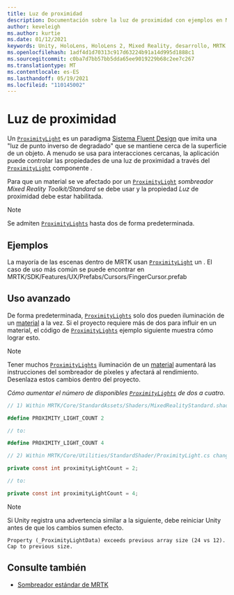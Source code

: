 ```yaml
---
title: Luz de proximidad
description: Documentación sobre la luz de proximidad con ejemplos en MRTK
author: keveleigh
ms.author: kurtie
ms.date: 01/12/2021
keywords: Unity, HoloLens, HoloLens 2, Mixed Reality, desarrollo, MRTK
ms.openlocfilehash: 1adf4d1d70313c917d63224b91a14d995d1888c1
ms.sourcegitcommit: c0ba7d7bb57bb5dda65ee9019229b68c2ee7c267
ms.translationtype: MT
ms.contentlocale: es-ES
ms.lasthandoff: 05/19/2021
ms.locfileid: "110145002"
---
```

# <a name="proximity-light"></a>Luz de proximidad

Un [`ProximityLight`](xref:Microsoft.MixedReality.Toolkit.Utilities.ProximityLight) es un paradigma [Sistema Fluent Design](https://www.microsoft.com/design/fluent/) que imita una "luz de punto inverso de degradado" que se mantiene cerca de la superficie de un objeto. A menudo se usa para interacciones cercanas, la aplicación puede controlar las propiedades de una luz de proximidad a través del [`ProximityLight`](xref:Microsoft.MixedReality.Toolkit.Utilities.ProximityLight) componente .

Para que un material se ve afectado por un [`ProximityLight`](xref:Microsoft.MixedReality.Toolkit.Utilities.ProximityLight) *sombreador Mixed Reality Toolkit/Standard* se debe usar y la propiedad *Luz* de proximidad debe estar habilitada.

> [!NOTE]
> Se admiten [`ProximityLights`](xref:Microsoft.MixedReality.Toolkit.Utilities.ProximityLight) hasta dos de forma predeterminada.

## <a name="examples"></a>Ejemplos

La mayoría de las escenas dentro de MRTK usan [`ProximityLight`](xref:Microsoft.MixedReality.Toolkit.Utilities.ProximityLight) un . El caso de uso más común se puede encontrar en MRTK/SDK/Features/UX/Prefabs/Cursors/FingerCursor.prefab

## <a name="advanced-usage"></a>Uso avanzado

De forma predeterminada, [`ProximityLights`](xref:Microsoft.MixedReality.Toolkit.Utilities.ProximityLight) solo dos pueden iluminación de un [material](https://docs.unity3d.com/ScriptReference/Material.html) a la vez. Si el proyecto requiere más de dos para influir en un material, el código de [`ProximityLights`](xref:Microsoft.MixedReality.Toolkit.Utilities.ProximityLight) ejemplo siguiente muestra cómo lograr esto. [](https://docs.unity3d.com/ScriptReference/Material.html)

> [!NOTE]
> Tener muchos [`ProximityLights`](xref:Microsoft.MixedReality.Toolkit.Utilities.ProximityLight) iluminación de un [material](https://docs.unity3d.com/ScriptReference/Material.html) aumentará las instrucciones del sombreador de píxeles y afectará al rendimiento. Desenlaza estos cambios dentro del proyecto.

*Cómo aumentar el número de disponibles [`ProximityLights`](xref:Microsoft.MixedReality.Toolkit.Utilities.ProximityLight) de dos a cuatro.*

```C#
// 1) Within MRTK/Core/StandardAssets/Shaders/MixedRealityStandard.shader change:

#define PROXIMITY_LIGHT_COUNT 2

// to:

#define PROXIMITY_LIGHT_COUNT 4

// 2) Within MRTK/Core/Utilities/StandardShader/ProximityLight.cs change:

private const int proximityLightCount = 2;

// to:

private const int proximityLightCount = 4;
```

> [!NOTE]
> Si Unity registra una advertencia similar a la siguiente, debe reiniciar Unity antes de que los cambios sumen efecto.
>
>`Property (_ProximityLightData) exceeds previous array size (24 vs 12). Cap to previous size.`

## <a name="see-also"></a>Consulte también

* [Sombreador estándar de MRTK](mrtk-standard-shader.md)
